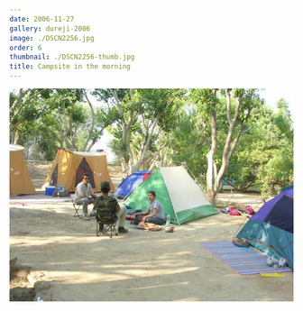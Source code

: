 ```yaml
---
date: 2006-11-27
gallery: dureji-2006
image: ./DSCN2256.jpg
order: 6
thumbnail: ./DSCN2256-thumb.jpg
title: Campsite in the morning
---
```


![Campsite in the morning](./DSCN2256.jpg)